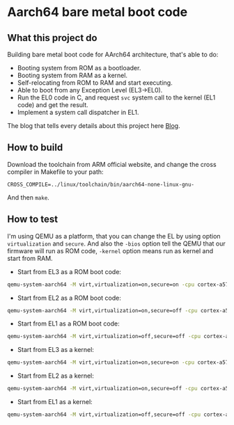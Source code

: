 # Aarch64 bare metal boot code

## What this project do

Building bare metal boot code for AArch64 architecture, that's able to do:

- Booting system from ROM as a bootloader.
- Booting system from RAM as a kernel.
- Self-relocating from ROM to RAM and start executing.
- Able to boot from any Exception Level (EL3->EL0).
- Run the EL0 code in C, and request `svc` system call to the kernel (EL1 code) and get the result.
- Implement a system call dispatcher in EL1.

The blog that tells every details about this project here [Blog](https://embeddedos.github.io/posts/aarch64-bare-metal-boot-code/).

## How to build

Download the toolchain from ARM official website, and change the cross compiler in Makefile to your path:

```text
CROSS_COMPILE=../linux/toolchain/bin/aarch64-none-linux-gnu-
```

And then `make`.

## How to test

I'm using QEMU as a platform, that you can change the EL by using option `virtualization` and `secure`. And also the `-bios` option tell the QEMU that our firmware will run as ROM code, `-kernel` option means run as kernel and start from RAM.

- Start from EL3 as a ROM boot code:

```bash
qemu-system-aarch64 -M virt,virtualization=on,secure=on -cpu cortex-a57 -nographic -bios boot.bin -D log.txt -d int
```

- Start from EL2 as a ROM boot code:

```bash
qemu-system-aarch64 -M virt,virtualization=on,secure=off -cpu cortex-a57 -nographic -bios boot.bin -D log.txt -d int
```

- Start from EL1 as a ROM boot code:

```bash
qemu-system-aarch64 -M virt,virtualization=off,secure=off -cpu cortex-a57 -nographic -bios boot.bin -D log.txt -d int
```

- Start from EL3 as a kernel:

```bash
qemu-system-aarch64 -M virt,virtualization=on,secure=on -cpu cortex-a57 -nographic -kernel boot.elf -D log.txt -d int
```

- Start from EL2 as a kernel:

```bash
qemu-system-aarch64 -M virt,virtualization=on,secure=off -cpu cortex-a57 -nographic -bios boot.elf -D log.txt -d int
```

- Start from EL1 as a kernel:

```bash
qemu-system-aarch64 -M virt,virtualization=off,secure=off -cpu cortex-a57 -nographic -bios boot.elf -D log.txt -d int
```
